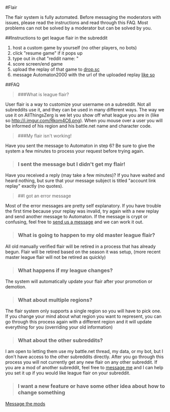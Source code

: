 #Flair

The flair system is fully automated.  Before messaging the moderators with issues, please read the instructions and read through this FAQ.  Most problems can not be solved by a moderator but can be solved by you.

##Instructions to get league flair in the subreddit

1. host a custom game by yourself (no other players, no bots)
2. click "resume game" if it pops up
3. type out in chat "reddit name: <redditname>"
4. score screen/end game
5. upload the replay of that game to [drop.sc](http://drop.sc/)
6. message Automaton2000 with the url of the uploaded replay [like so](http://www.reddit.com/message/compose/?to=Automaton2000&subject=account%20link%20replay&message=http://drop.sc/123456789)



##FAQ

> ###What is league flair?

User flair is a way to customize your username on a subreddit.  Not all subreddits use it, and they can be used in many different ways.  The way we use it on AllThingsZerg is we let you show off what league you are in (like so http://i.imgur.com/Rkom4C6.png).  When you mouse over a user you will be informed of his region and his battle.net name and character code.

> ###My flair isn't working!

Have you sent the message to Automaton in step 6?  Be sure to give the system a few minutes to process your request before trying again.

> ### I sent the message but I didn't get my flair!

Have you received a reply (may take a few minutes)?  If you have waited and heard nothing, but sure that your message subject is titled "account link replay" exactly (no quotes).

> ##I got an error message

Most of the error messages are pretty self explanatory.  If you have trouble the first time because your replay was invalid, try again with a new replay and send another message to Automaton.  If the message is crypt or confusing, feel free to [send us a message](http://www.reddit.com/message/compose?to=%2Fr%2FAllThingsZerg) and we can work it out.


> ### What is going to happen to my old master league flair?

All old manually verified flair will be retired in a process that has already begun.  Flair will be retired based on the season it was setup, (more recent master league flair will not be retired as quickly)

> ### What happens if my league changes?

The system will automatically update your flair after your promotion or demotion.

> ### What about multiple regions?

The flair system only supports a single region so you will have to pick one.  If you change your mind about what region you want to represent, you can go through this process again with a different region and it will update everything for you (overriding your old information)

> ### What about the other subreddits?

I am open to letting them use my battle.net thread, my data, or my bot, but I don't have access to the other subreddits directly.  After you go through this process you will not currently get any new flair on any other subreddit.  If you are a mod of another subreddit, feel free to [message me](http://www.reddit.com/message/compose/?to=jo3m3tal) and I can help you set it up if you would like league flair on your subreddit.

> ### I want a new feature or have some other idea about how to change something

[Message the mods](http://www.reddit.com/message/compose?to=%2Fr%2Fallthingszerg)
